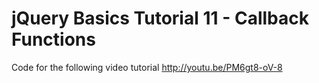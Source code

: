jQuery Basics Tutorial 11 - Callback Functions
==============================================

Code for the following video tutorial http://youtu.be/PM6gt8-oV-8
